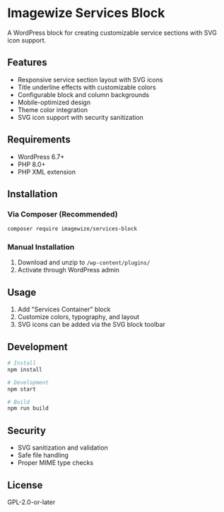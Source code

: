 # Imagewize Services Block

A WordPress block for creating customizable service sections with SVG icon support.

## Features

- Responsive service section layout with SVG icons
- Title underline effects with customizable colors
- Configurable block and column backgrounds
- Mobile-optimized design
- Theme color integration
- SVG icon support with security sanitization

## Requirements

- WordPress 6.7+
- PHP 8.0+
- PHP XML extension

## Installation

### Via Composer (Recommended)
```bash
composer require imagewize/services-block
```

### Manual Installation
1. Download and unzip to `/wp-content/plugins/`
2. Activate through WordPress admin

## Usage

1. Add "Services Container" block
2. Customize colors, typography, and layout
3. SVG icons can be added via the SVG block toolbar

## Development

```bash
# Install
npm install

# Development
npm start

# Build
npm run build
```

## Security

- SVG sanitization and validation
- Safe file handling
- Proper MIME type checks

## License

GPL-2.0-or-later
